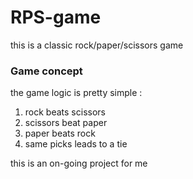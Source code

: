# RPS-game

this is a classic rock/paper/scissors game

### Game concept 

the game logic is pretty simple :
1. rock beats scissors
2. scissors beat paper
3. paper beats rock
4. same picks leads to a tie

this is an on-going project for me
